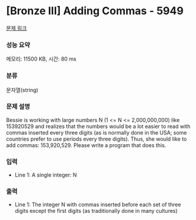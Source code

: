 # [Bronze III] Adding Commas - 5949 

[문제 링크](https://www.acmicpc.net/problem/5949) 

### 성능 요약

메모리: 11500 KB, 시간: 80 ms

### 분류

문자열(string)

### 문제 설명

<p>Bessie is working with large numbers N (1 <= N <= 2,000,000,000) like 153920529 and realizes that the numbers would be a lot easier to read with commas inserted every three digits (as is normally done in the USA; some countries prefer to use periods every three digits). Thus, she would like to add commas: 153,920,529. Please write a program that does this.</p>

### 입력 

 <ul>
	<li>Line 1: A single integer: N</li>
</ul>

<p> </p>

### 출력 

 <ul>
	<li>Line 1: The integer N with commas inserted before each set of three digits except the first digits (as traditionally done in many cultures)</li>
</ul>

<p> </p>

